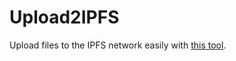 # Upload2IPFS

Upload files to the IPFS network easily with [this tool](https://ipfs.io/ipfs/QmesMDnH9dy3Unxj9Du7S6bvG197XcGSrBwLPeKt7fkDSR?filename=Upload_files_to_IPFS.html).
